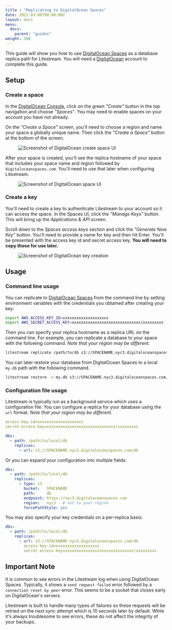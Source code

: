 ```yaml
---
title : "Replicating to DigitalOcean Spaces"
date: 2021-03-08T00:00:00Z
layout: docs
menu:
  docs:
    parent: "guides"
weight: 360
---
```


This guide will show you how to use [DigitalOcean Spaces][spaces] as a database
replica path for Litestream. You will need a [DigitalOcean][do] account to
complete this guide.


## Setup

### Create a space

In the [DigitalOcean Console][console], click on the green _"Create"_ button
in the top navigation and choose _"Spaces"_. You may need to enable spaces on
your account you have not already. 

On the _"Create a Space"_ screen, you'll need to choose a region and name your
space a globally unique name. Then click the _"Create a Space"_ button at the
bottom of the screen.

<figure>
	<img src="space_0.png" alt="Screenshot of DigitalOcean create space UI">
</figure>

After your space is created, you'll see the replica hostname of your space 
that includes your space name and region followed by `digitaloceanspaces.com`.
You'll need to use that later when configuring Litestream.

<figure>
    <img src="space_1.png" alt="Screenshot of DigitalOcean space UI">
</figure>



### Create a key

You'll need to create a key to authenticate Litestream to your account so it can
access the space. In the Spaces UI, click the _"Manage Keys"_ button. This will
bring up the _Applications & API_ screen.

Scroll down to the _Spaces access keys_ section and click the _"Generate New
Key"_ button. You'll need to provide a name for key and then hit Enter. You'll 
be presented with the access key id and secret access key. **You will need to
copy those for use later.**

<figure>
    <img src="key_0.png" alt="Screenshot of DigitalOcean key creation">
</figure>


## Usage

### Command line usage

You can replicate to [DigitalOcean Spaces][spaces] from the command line by
setting environment variables with the credentials you obtained after creating
your key:

```sh
export AWS_ACCESS_KEY_ID=xxxxxxxxxxxxxxxxxxxx
export AWS_SECRET_ACCESS_KEY=xxxxxxxxxxxxxxxxxxxxxxxxxxxxxx/xxxxxxxxx
```

Then you can specify your replica hostname as a replica URL on the command line.
For example, you can replicate a database to your space with the following command.
_Note that your region may be different._

```sh
litestream replicate /path/to/db s3://SPACENAME.nyc3.digitaloceanspaces.com/db
```

You can later restore your database from DigitalOcean Spaces to a local `my.db`
path with the following command.

```sh
litestream restore -o my.db s3://SPACENAME.nyc3.digitaloceanspaces.com/db
```

### Configuration file usage

Litestream is typically run as a background service which uses a configuration
file. You can configure a replica for your database using the `url` format.
_Note that your region may be different._

```yaml
access-key-id=xxxxxxxxxxxxxxxxxxxx
secret-access-key=xxxxxxxxxxxxxxxxxxxxxxxxxxxxxx/xxxxxxxxx

dbs:
  - path: /path/to/local/db
    replicas:
      - url: s3://SPACENAME.nyc3.digitaloceanspaces.com/db
```

Or you can expand your configuration into multiple fields:

```yaml
dbs:
  - path: /path/to/local/db
    replicas:
      - type: s3
        bucket:   SPACENAME
        path:     db
        endpoint: https://nyc3.digitaloceanspaces.com
        region:   nyc3   # set to your region
        forcePathStyle: yes
```

You may also specify your key credentials on a per-replica basis:

```yaml
dbs:
  - path: /path/to/local/db
    replicas:
      - url: s3://SPACENAME.nyc3.digitaloceanspaces.com/db
        access-key-id=xxxxxxxxxxxxxxxxxxx
        secret-access-key=xxxxxxxxxxxxxxxxxxxxxxxxxxxxxx/xxxxxxxxx
```


## Important Note

It is common to see errors in the Litestream log when using DigitalOcean Spaces.
Typically, it shows a `send request failed` error followed by a `connection
reset by peer` error. This seems to be a socket that closes early on
DigitalOcean's servers. 

Litestream is built to handle many types of failures so these requests will be
retried on the next sync attempt which is 10 seconds later by default. While
it's always troublesome to see errors, these do not affect the integrity of your
backups.


[spaces]: https://www.digitalocean.com/products/spaces/
[do]: https://www.digitalocean.com/
[console]: https://cloud.digitalocean.com/
